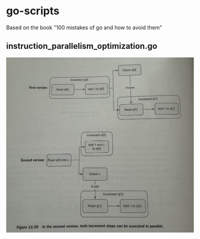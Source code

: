 # go-scripts

Based on the book "100 mistakes of go and how to avoid them"

## instruction_parallelism_optimization.go

![Flowchart](images/instruction_parallelism_optimization_flowchart.jpg)